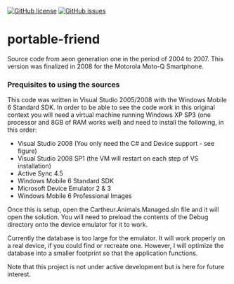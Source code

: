 [![GitHub license](https://img.shields.io/github/license/cartheur/portable-friend)](https://github.com/cartheur/portable-friend/blob/main/LICENSE.txt)
[![GitHub issues](https://img.shields.io/github/issues/cartheur/portable-friend)](https://github.com/cartheur/portable-friend/issues)

# portable-friend
Source code from aeon generation one in the period of 2004 to 2007. This version was finalized in 2008 for the Motorola Moto-Q Smartphone.

### Prequisites to using the sources

This code was written in Visual Studio 2005/2008 with the Windows Mobile 6 Standard SDK. In order to be able to see the code work in this original context you will need a virtual machine running Windows XP SP3 (one processor and 8GB of RAM works well) and need to install the following, in this order:

* Visual Studio 2008 (You only need the C# and Device support - see figure)
* Visual Studio 2008 SP1 (the VM will restart on each step of VS installation)
* Active Sync 4.5
* Windows Mobile 6 Standard SDK
* Microsoft Device Emulator 2 & 3
* Windows Mobile 6 Professional Images

Once this is setup, open the Cartheur.Animals.Managed.sln file and it will open the solution. You will need to preload the contents of the Debug directory onto the device emulator for it to work.

Currently the database is too large for the emulator. It will work properly on a real device, if you could find or recreate one. However, I will optimize the database into a smaller footprint so that the application functions.

Note that this project is not under active development but is here for future interest.
